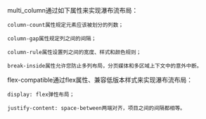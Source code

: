 multi_column通过如下属性来实现瀑布流布局：

	column-count属性规定元素应该被划分的列数；
	
	column-gap属性规定列之间的间隔；
  
	column-rule属性设置列之间的宽度、样式和颜色规则；
  
	break-inside属性允许您防止多列布局，分页媒体和多区域上下文中的意外中断。
	
flex-compatible通过flex属性、兼容低版本样式来实现瀑布流布局：
	
	display: flex弹性布局；
	
	justify-content: space-between两端对齐，项目之间的间隔都相等。
